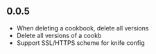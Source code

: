 ## 0.0.5
* When deleting a cookbook, delete all versions
* Delete all versions of a cookb
* Support SSL/HTTPS scheme for knife config
